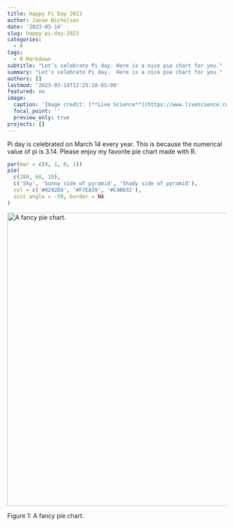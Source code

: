 ```yaml
---
title: Happy Pi Day 2023
author: Janae Nicholson
date: '2023-03-14'
slug: happy-pi-day-2023
categories:
  - R
tags:
  - R Markdown
subtitle: "Let’s celebrate Pi day. Here is a nice pie chart for you."
summary: "Let's celebrate Pi day.  Here is a nice pie chart for you."
authors: []
lastmod: '2023-03-14T12:25:18-05:00'
featured: no
image:
  caption: 'Image credit: [**Live Science**](https://www.livescience.com/29197-what-is-pi.html)'
  focal_point: ''
  preview_only: true
projects: []
---
```






Pi day is celebrated on March 14 every year.  This is because the numerical value of pi is 3.14.  Please enjoy my favorite pie chart made with R.




```r
par(mar = c(0, 1, 0, 1))
pie(
  c(280, 60, 20),
  c('Sky', 'Sunny side of pyramid', 'Shady side of pyramid'),
  col = c('#0292D8', '#F7EA39', '#C4B632'),
  init.angle = -50, border = NA
)
```

<div class="figure">
<img src="{{< blogdown/postref >}}index.en_files/figure-html/pie-1.png" alt="A fancy pie chart." width="672" />
<p class="caption">Figure 1: A fancy pie chart.</p>
</div>
